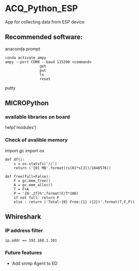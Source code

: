 # ACQ_Python_ESP
App for collecting data from ESP device

## Recommended software:

anaconda prompt

	conda activate ampy
	ampy --port COM8 --baud 115200 <command>
					get
					put
					ls
					reset

putty

## MICROPython
### available libraries on board
  help('modules')
### Check of avalible memory
import gc
import os

	def df():
 		s = os.statvfs('//')
  		return ('{0} MB'.format((s[0]*s[3])/1048576))

	def free(full=False):
  		F = gc.mem_free()
  		A = gc.mem_alloc()
  		T = F+A
  		P = '{0:.2f}%'.format(F/T*100)
  		if not full: return P
  		else : return ('Total:{0} Free:{1} ({2})'.format(T,F,P))

## Whireshark
### IP address filter
	ip.addr == 192.168.1.101


### Future features

- Add snmp Agent to ED
